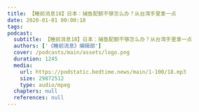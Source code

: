 ```yaml
---
title: 【睡前消息18】日本：捕鱼配额不够怎么办？从台湾手里拿一点
date: 2020-01-01 00:00:18
tags:
podcast:
  subtitle: 【睡前消息18】日本：捕鱼配额不够怎么办？从台湾手里拿一点
  authors: ['《睡前消息》编辑部']
  cover: /podcasts/main/assets/logo.png
  duration: 1245
  media:
    url: https://podstatic.bedtime.news/main/1-100/18.mp3
    size: 29872512
    type: audio/mpeg
  chapters: null
  references: null
---
```

